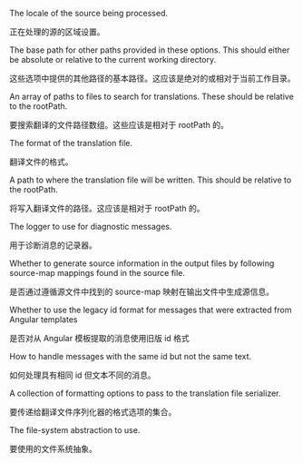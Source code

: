 The locale of the source being processed.

正在处理的源的区域设置。

The base path for other paths provided in these options.
This should either be absolute or relative to the current working directory.

这些选项中提供的其他路径的基本路径。这应该是绝对的或相对于当前工作目录。

An array of paths to files to search for translations. These should be relative to the
rootPath.

要搜索翻译的文件路径数组。这些应该是相对于 rootPath 的。

The format of the translation file.

翻译文件的格式。

A path to where the translation file will be written. This should be relative to the rootPath.

将写入翻译文件的路径。这应该是相对于 rootPath 的。

The logger to use for diagnostic messages.

用于诊断消息的记录器。

Whether to generate source information in the output files by following source-map mappings
found in the source file.

是否通过遵循源文件中找到的 source-map 映射在输出文件中生成源信息。

Whether to use the legacy id format for messages that were extracted from Angular templates

是否对从 Angular 模板提取的消息使用旧版 id 格式

How to handle messages with the same id but not the same text.

如何处理具有相同 id 但文本不同的消息。

A collection of formatting options to pass to the translation file serializer.

要传递给翻译文件序列化器的格式选项的集合。

The file-system abstraction to use.

要使用的文件系统抽象。